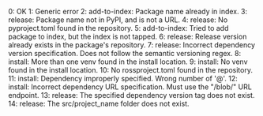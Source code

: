0: OK
1: Generic error
2: add-to-index: Package name already in index.
3: release: Package name not in PyPI, and is not a URL.
4: release: No pyproject.toml found in the repository.
5: add-to-index: Tried to add package to index, but the index is not tapped. 
6: release: Release version already exists in the package's repository.
7: release: Incorrect dependency version specification. Does not follow the semantic versioning regex.
8: install: More than one venv found in the install location.
9: install: No venv found in the install location.
10: No rossproject.toml found in the repository.
11: install: Dependency improperly specified. Wrong number of '@'.
12: install: Incorrect dependency URL specification. Must use the "/blob/" URL endpoint.
13: release: The specified dependency version tag does not exist.
14: release: The src/project_name folder does not exist.